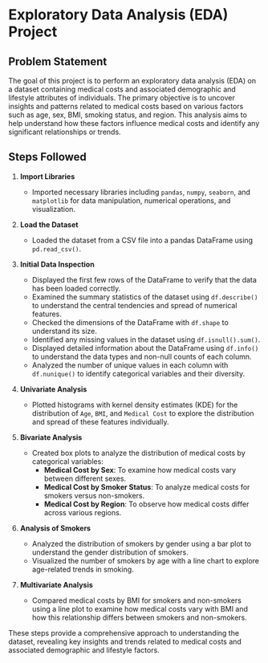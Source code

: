# Exploratory Data Analysis (EDA) Project

## Problem Statement

The goal of this project is to perform an exploratory data analysis (EDA) on a dataset containing medical costs and associated demographic and lifestyle attributes of individuals. The primary objective is to uncover insights and patterns related to medical costs based on various factors such as age, sex, BMI, smoking status, and region. This analysis aims to help understand how these factors influence medical costs and identify any significant relationships or trends.

## Steps Followed

1. **Import Libraries**
   - Imported necessary libraries including `pandas`, `numpy`, `seaborn`, and `matplotlib` for data manipulation, numerical operations, and visualization.

2. **Load the Dataset**
   - Loaded the dataset from a CSV file into a pandas DataFrame using `pd.read_csv()`.

3. **Initial Data Inspection**
   - Displayed the first few rows of the DataFrame to verify that the data has been loaded correctly.
   - Examined the summary statistics of the dataset using `df.describe()` to understand the central tendencies and spread of numerical features.
   - Checked the dimensions of the DataFrame with `df.shape` to understand its size.
   - Identified any missing values in the dataset using `df.isnull().sum()`.
   - Displayed detailed information about the DataFrame using `df.info()` to understand the data types and non-null counts of each column.
   - Analyzed the number of unique values in each column with `df.nunique()` to identify categorical variables and their diversity.

4. **Univariate Analysis**
   - Plotted histograms with kernel density estimates (KDE) for the distribution of `Age`, `BMI`, and `Medical Cost` to explore the distribution and spread of these features individually.

5. **Bivariate Analysis**
   - Created box plots to analyze the distribution of medical costs by categorical variables:
     - **Medical Cost by Sex**: To examine how medical costs vary between different sexes.
     - **Medical Cost by Smoker Status**: To analyze medical costs for smokers versus non-smokers.
     - **Medical Cost by Region**: To observe how medical costs differ across various regions.

6. **Analysis of Smokers**
   - Analyzed the distribution of smokers by gender using a bar plot to understand the gender distribution of smokers.
   - Visualized the number of smokers by age with a line chart to explore age-related trends in smoking.

7. **Multivariate Analysis**
   - Compared medical costs by BMI for smokers and non-smokers using a line plot to examine how medical costs vary with BMI and how this relationship differs between smokers and non-smokers.

These steps provide a comprehensive approach to understanding the dataset, revealing key insights and trends related to medical costs and associated demographic and lifestyle factors.
